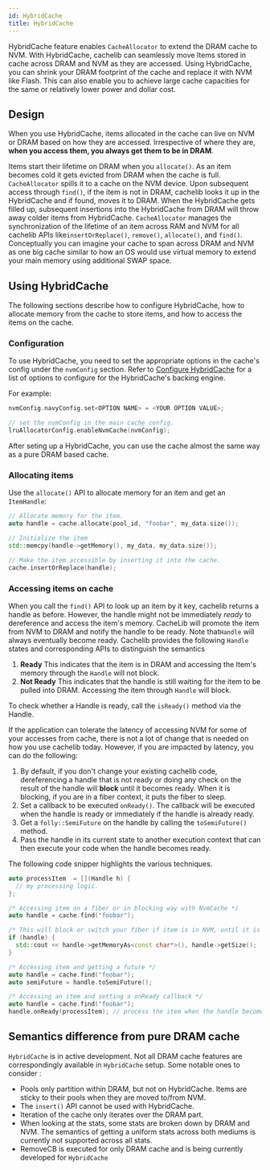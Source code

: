 ```yaml
---
id: HybridCache
title: HybridCache
---
```


HybridCache feature enables `CacheAllocator` to extend the DRAM cache to NVM. With HybridCache, cachelib can seamlessly move Items stored in cache across DRAM and NVM as they are accessed. Using HybridCache, you can shrink your DRAM footprint of the cache and replace it with NVM like Flash. This can also enable you to achieve large cache capacities for the same or relatively lower power and dollar cost.

## Design

When you use HybridCache, items allocated in the cache can live on NVM or DRAM based on how they are accessed. Irrespective of where they are, **when you access them, you always get them to be in DRAM**.

Items start their lifetime on DRAM when you `allocate()`. As an item becomes cold it gets evicted from DRAM when the cache is full. `CacheAllocator` spills it to a cache on the NVM device. Upon subsequent access through `find()`, if the item is not in DRAM, cachelib looks it up in the HybridCache and if found, moves it to DRAM. When the HybridCache gets filled up, subsequent insertions into the HybridCache from DRAM  will throw away colder items from HybridCache. `CacheAllocator` manages the synchronization of the lifetime of an item across RAM and NVM for all cachelib APIs like`insertOrReplace()`, `remove()`, `allocate()`, and `find()`. Conceptually you can imagine your cache to span across DRAM and NVM as one big cache similar to how an OS would use virtual memory to extend your main memory using additional SWAP space.

## Using HybridCache

The following sections describe how to configure HybridCache, how to allocate memory from the cache to store items, and how to access the items on the cache.

### Configuration

To use HybridCache, you need to set the appropriate options in the cache's config under the `nvmConfig` section. Refer to [Configure HybridCache](Configure_HybridCache/ ) for a list of options to configure for the HybridCache's backing engine.

For example:


```cpp
nvmConfig.navyConfig.set<OPTION NAME> = <YOUR OPTION VALUE>;

// set the nvmConfig in the main cache config.
lruAllocatorConfig.enableNvmCache(nvmConfig);
```


After seting up a HybridCache, you can use the cache almost the same way as a pure DRAM based cache.

### Allocating items

Use the `allocate()` API to allocate memory for an item and get an `ItemHandle`:


```cpp
// Allocate memory for the item.
auto handle = cache.allocate(pool_id, "foobar", my_data.size());

// Initialize the item
std::memcpy(handle->getMemory(), my_data, my_data.size());

// Make the item accessible by inserting it into the cache.
cache.insertOrReplace(handle);
```


### Accessing items on cache

When you call the `find()` API to look up an item by it key, cachelib returns a handle as before. However, the handle might not be immediately *ready* to dereference and access the item's memory.  CacheLib will promote the item from NVM to DRAM and notify the handle to be ready. Note that`Handle` will always eventually become ready. Cachelib provides the following `Handle`  states and corresponding APIs to distinguish the semantics

1. **Ready**
This indicates that the item is in DRAM and accessing the Item's memory through the `Handle` will not block.
2. **Not Ready**
This indicates that the handle is still waiting for the item to be pulled into DRAM. Accessing the item through `Handle` will block.

To check whether a Handle is ready, call the `isReady()` method via the Handle.

If the application can tolerate the latency of accessing NVM for some of your accesses from cache, there is not a lot of change that is needed on how you use cachelib today. However, if you are impacted by latency, you can do the following:

1. By default, if you don't change your existing cachelib code, dereferencing a handle that is not ready or doing any check on the result of the handle will **block** until it becomes ready. When it is blocking, if you are in a fiber context, it puts the fiber to sleep.
2. Set a callback to be executed `onReady()`. The callback will be executed when the handle is ready or immediately if the handle is already ready.
3. Get a `folly::SemiFuture` on the handle by calling the `toSemiFuture()` method.
4. Pass the handle in its current state to another execution context that can then execute your code when the handle becomes ready.

The following code snipper highlights the various techniques.


```cpp
auto processItem  = [](Handle h) {
  // my processing logic.
};

/* Accessing item on a fiber or in blocking way with NvmCache */
auto handle = cache.find("foobar");

/* This will block or switch your fiber if item is in NVM, until it is ready. */
if (handle) {
  std::cout << handle->getMemoryAs<const char*>(), handle->getSize();
}

/* Accessing item and getting a future */
auto handle = cache.find("foobar");
auto semiFuture = handle.toSemiFuture();

/* Accessing an item and setting a onReady callback */
auto handle = cache.find("foobar");
handle.onReady(processItem); // process the item when the handle becomes ready
```


## Semantics difference from pure DRAM cache

`HybridCache` is in active development. Not all DRAM cache features are correspondingly available in `HybridCache` setup. Some notable ones to consider :

- Pools only partition within DRAM, but not on HybridCache.  Items are sticky to their pools when they are moved to/from NVM.
- The `insert()` API cannot be used with HybridCache.
- Iteration of the cache only iterates over the DRAM part.
- When looking at the stats, some stats are broken down by DRAM and NVM. The semantics of getting a uniform stats across both mediums is currently not supported across all stats.
- RemoveCB is executed for only DRAM cache and is being currently developed
  for `HybridCache`
